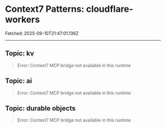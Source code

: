 # Context7 Patterns: cloudflare-workers

Fetched: 2025-09-10T21:47:01.136Z

---

## Topic: kv
> Error: Context7 MCP bridge not available in this runtime

## Topic: ai
> Error: Context7 MCP bridge not available in this runtime

## Topic: durable objects
> Error: Context7 MCP bridge not available in this runtime
